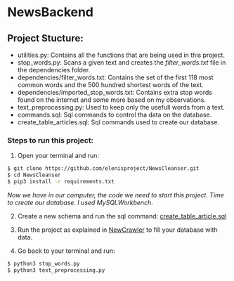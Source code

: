# NewsBackend

## Project Stucture:
  - utilities.py: Contains all the functions that are being used in this project.
  - stop_words.py: Scans a given text and creates the *filter_words.txt* file in the dependencies folder.
  - dependencies/filter_words.txt: Contains the set of the first 118 most common words and the 500 hundred shortest words of the text.
   - dependencies/imported_stop_words.txt: Contains extra stop words found on the internet and some more based on my observations.
  - text_preprocessing.py: Used to keep only the usefull words from a text.
  - commands.sql: Sql commands to control tha data on the database.
  - create_table_articles.sql: Sql commands used to create our database.
  
  
### Steps to run this project:

1. Open your terminal and run:

```bash
$ git clone https://github.com/elenisproject/NewsCleanser.git
$ cd NewsCleanser
$ pip3 install -r requirements.txt

```
*Now we have in our computer, the code we need to start this project. Time to create our database. I used MySQLWorkbench.* 

2. Create a new schema and run the sql command:
[create_table_article.sql](Database_Configuration/create_table_articles.sql)

3. Run the project as explained in
[NewCrawler](https://github.com/elenisproject/NewsCrawler.git)
to fill your database with data.

4. Go back to your terminal and run:
```bash
$ python3 stop_words.py     
$ python3 text_preprocessing.py
```
